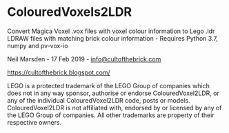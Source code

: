 # ColouredVoxels2LDR
Convert Magica Voxel .vox files with voxel colour information to Lego .ldr LDRAW files with matching brick colour information - 
Requires Python 3.7, numpy and pv-vox-io

Neil Marsden - 17 Feb 2019 - info@cultofthebrick.com

https://cultofthebrick.blogspot.com/

LEGO is a protected trademark of the LEGO Group of companies which does not in any way sponsor, authorise or endorse ColouredVoxel2LDR, or any of the individual ColouredVoxel2LDR code, posts or models. ColouredVoxel2LDR is not affiliated with, endorsed by or licensed by any of the LEGO Group of companies. All other trademarks are property of their respective owners.
